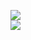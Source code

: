 [![](https://img.shields.io/badge/Made%20With-Github%20Spray-lightgrey.svg?style=for-the-badge&logo=github)](https://github.com/Annihil/github-spray#5759)  
[![](https://i.imgur.com/2DrTn0Z.gif)](https://github.com/Annihil/github-spray)